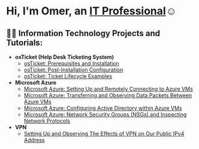 <h1>Hi, I'm Omer, an <a href="https://linkedin.com/in/omer-faruk-yurtsever">IT Professional</a>☺</h1>

<h2>👨‍💻 Information Technology Projects and Tutorials:</h2>

- <b>osTicket (Help Desk Ticketing System)</b>
  - [osTicket: Prerequisites and Installation](https://github.com/Omer-tech-cmd/osticket-prereqs)
  - [osTicket: Post-Installation Configuration](https://github.com/Omer-tech-cmd/post-install-config)
  - [osTicket: Ticket Lifecycle Examples](https://github.com/Omer-tech-cmd/ticket-lifecycle)
- <b>Microsoft Azure</b>
  - [Microsoft Azure: Setting Up and Remotely Connecting to Azure VMs](https://github.com/Omer-tech-cmd/azure-vm-creation)
  - [Microsoft Azure: Transferring and Observing Data Packets Between Azure VMs](https://github.com/Omer-tech-cmd/packet-obs)
  - [Microsoft Azure: Configuring Active Directory within Azure VMs](https://github.com/Omer-tech-cmd/configure-ad)
  - [Microsoft Azure: Network Security Groups (NSGs) and Inspecting Network Protocols](https://github.com/Omer-tech-cmd/azure-network-protocols)
- <b>VPN</b>
  - [Setting Up and Observing The Effects of VPN on Our Public IPv4 Address](https://github.com/Omer-tech-cmd/setting-up-vpn)


<!--
**Omer-tech-cmd/Omer-tech-cmd** is a ✨ _special_ ✨ repository because its `README.md` (this file) appears on your GitHub profile.

Here are some ideas to get you started:

- 🔭 I’m currently working on ...
- 🌱 I’m currently learning ...
- 👯 I’m looking to collaborate on ...
- 🤔 I’m looking for help with ...
- 💬 Ask me about ...
- 📫 How to reach me: ...
- 😄 Pronouns: ...
- ⚡ Fun fact: ...
-->
